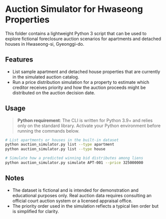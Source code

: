 # Auction Simulator for Hwaseong Properties

This folder contains a lightweight Python 3 script that can be used to explore
fictional foreclosure auction scenarios for apartments and detached houses in
Hwaseong-si, Gyeonggi-do.

## Features

* List sample apartment and detached house properties that are currently in the
  simulated auction catalog.
* Run a price distribution simulation for a property to estimate which creditor
  receives priority and how the auction proceeds might be distributed on the
  auction decision date.

## Usage

> **Python requirement**: The CLI is written for Python 3.9+ and relies only on
> the standard library. Activate your Python environment before running the
> commands below.

```bash
# List apartments or houses in the built-in dataset
python auction_simulator.py list --type apartment
python auction_simulator.py list --type house

# Simulate how a predicted winning bid distributes among liens
python auction_simulator.py simulate APT-001 --price 325000000
```

## Notes

* The dataset is fictional and is intended for demonstration and educational
  purposes only. Real auction data requires consulting an official court auction
  system or a licensed appraisal office.
* The priority order used in the simulation reflects a typical lien order but is
  simplified for clarity.
```
